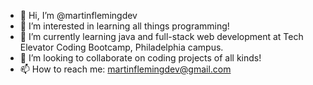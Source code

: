 - 👋 Hi, I’m @martinflemingdev
- 👀 I’m interested in learning all things programming!
- 🌱 I’m currently learning java and full-stack web development at Tech Elevator Coding Bootcamp, Philadelphia campus.
- 💞️ I’m looking to collaborate on coding projects of all kinds!
- 📫 How to reach me: martinflemingdev@gmail.com

<!---
martinflemingdev/martinflemingdev is a ✨ special ✨ repository because its `README.md` (this file) appears on your GitHub profile.
You can click the Preview link to take a look at your changes.
--->
